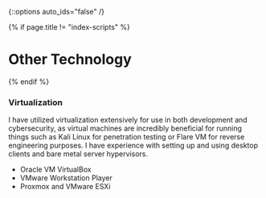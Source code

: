 {::options auto_ids="false" /}

{% if page.title != "index-scripts" %}
# Other Technology
{% endif %}

### **Virtualization**

I have utilized virtualization extensively for use in both development and cybersecurity, as virtual machines are incredibly beneficial for running things such as Kali Linux for penetration testing or Flare VM for reverse engineering purposes. I have experience with setting up and using desktop clients and bare metal server hypervisors.

* Oracle VM VirtualBox
* VMware Workstation Player
* Proxmox and VMware ESXi